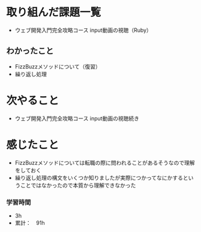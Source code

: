 # 取り組んだ課題一覧
- ウェブ開発入門完全攻略コース
  input動画の視聴（Ruby）

## わかったこと
- FizzBuzzメソッドについて（復習）
- 繰り返し処理

# 次やること
- ウェブ開発入門完全攻略コース
  input動画の視聴続き

# 感じたこと
- FizzBuzzメソッドについては転職の際に問われることがあるそうなので理解をしておく
- 繰り返し処理の構文をいくつか知りましたが実際につかってなにかするということではなかったので本質から理解できなかった


### 学習時間
- 3h
- 累計：　91h